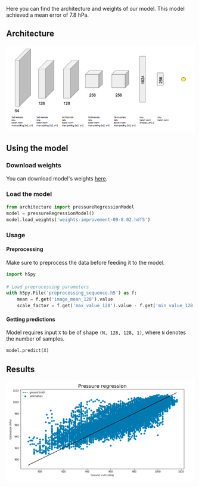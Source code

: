 Here you can find the architecture and weights of our model. This model 
achieved a mean error of 7.8 hPa.


## Architecture

![](../../assets/regressionNet.png)

## Using the model

### Download weights
You can download model's weights [here](https://mega.nz/#!j7BRGJaI!vCLq9VBSR-Gyj_c7On5KCaMTe7AkwlfZx3DBG9EMl6M).

### Load the model

```python
from architecture import pressureRegressionModel
model = pressureRegressionModel()
model.load_weights('weights-improvement-09-8.02.hdf5')
```

### Usage

#### Preprocessing
Make sure to preprocess the data before feeding it to the model.

```python
import h5py

# Load preprocessing parameters
with h5py.File('preprocessing_sequence.h5') as f:
    mean = f.get('image_mean_128').value
    scale_factor = f.get('max_value_128').value - f.get('min_value_128').value
```

#### Getting predictions
Model requires input `X` to be of shape `(N, 128, 128, 1)`, where `N` denotes 
the number of samples. 

```python
model.predict(X)
```

## Results
![](../../assets/regression.png)
